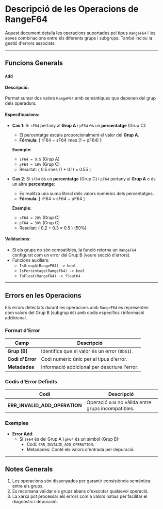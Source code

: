 
# Descripció de les Operacions de RangeF64

Aquest document detalla les operacions suportades pel tipus `RangeF64` i les seves combinacions entre els diferents grups i subgrups. També inclou la gestió d'errors associats.

---

## Funcions Generals

### `Add`

#### Descripció:
Permet sumar dos valors `RangeF64` amb semàntiques que depenen del grup dels operadors.

#### Especificacions:
- **Cas 1**: Si `sF64` pertany al **Grup A** i `pF64` és un **percentatge** (Grup C):
  - El percentatge escala proporcionalment el valor del **Grup A**.
  - **Fórmula**: 
    \[
    rF64 = sF64 	imes (1 + pF64)
    \]

  **Exemple:**
  - `sF64 = 0.5` (Grup A)
  - `pF64 = 10%` (Grup C)
  - Resultat: \( 0.5 	imes (1 + 0.1) = 0.55 \)

- **Cas 2**: Si `sF64` és un **percentatge** (Grup C) i `pF64` pertany al **Grup A** o és un altre **percentatge**:
  - Es realitza una suma literal dels valors numèrics dels percentatges.
  - **Fórmula**:
    \[
    rF64 = sF64 + pF64
    \]

  **Exemple:**
  - `sF64 = 20%` (Grup C)
  - `pF64 = 30%` (Grup C)
  - Resultat: \( 0.2 + 0.3 = 0.5 \) (50%)

#### Validacions:
- Si els grups no són compatibles, la funció retorna un `RangeF64` configurat com un error del Grup B (veure secció d'errors).
- Funcions auxiliars:
  - `IsGroupA(RangeF64) -> bool`
  - `IsPercentage(RangeF64) -> bool`
  - `ToFloat(RangeF64) -> float64`

---

## Errors en les Operacions

Els errors detectats durant les operacions amb `RangeF64` es representen com valors del Grup B (subgrup `00`) amb codis específics i informació addicional.

### Format d'Error
| Camp          | Descripció                                    |
|---------------|----------------------------------------------|
| **Grup (B)**  | Identifica que el valor és un error (`0bS1`). |
| **Codi d'Error** | Codi numèric únic per al tipus d'error.    |
| **Metadades** | Informació addicional per descriure l'error. |

### Codis d'Error Definits
| Codi               | Descripció                                  |
|--------------------|--------------------------------------------|
| **ERR_INVALID_ADD_OPERATION** | Operació `Add` no vàlida entre grups incompatibles. |

### Exemples
- **Error Add**:
  - Si `sF64` és del Grup A i `pF64` és un símbol (Grup B):
    - Codi: `ERR_INVALID_ADD_OPERATION`.
    - Metadades: Conté els valors d'entrada per depuració.

---

## Notes Generals
1. Les operacions són dissenyades per garantir consistència semàntica entre els grups.
2. Es recomana validar els grups abans d'executar qualsevol operació.
3. La xarxa pot processar els errors com a valors natius per facilitar el diagnòstic i depuració.
